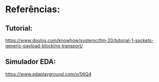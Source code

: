 # Referências:

## Tutorial:
https://www.doulos.com/knowhow/systemc/tlm-20/tutorial-1-sockets-generic-payload-blocking-transport/

## Simulador EDA:
https://www.edaplayground.com/x/56Q4
